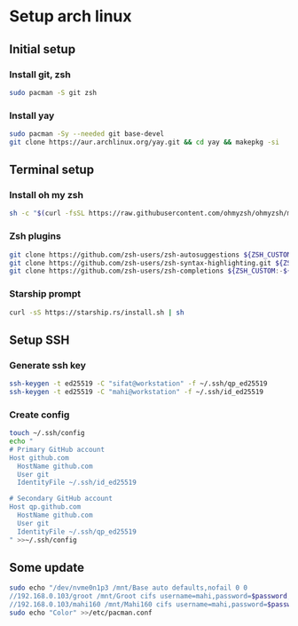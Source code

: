 # Setup arch linux

## Initial setup
### Install git, zsh
```sh
sudo pacman -S git zsh
```
### Install yay
```sh
sudo pacman -Sy --needed git base-devel
git clone https://aur.archlinux.org/yay.git && cd yay && makepkg -si
```

## Terminal setup
### Install oh my zsh
```sh
sh -c "$(curl -fsSL https://raw.githubusercontent.com/ohmyzsh/ohmyzsh/master/tools/install.sh)"
```
### Zsh plugins
```sh
git clone https://github.com/zsh-users/zsh-autosuggestions ${ZSH_CUSTOM:-~/.oh-my-zsh/custom}/plugins/zsh-autosuggestions
git clone https://github.com/zsh-users/zsh-syntax-highlighting.git ${ZSH_CUSTOM:-~/.oh-my-zsh/custom}/plugins/zsh-syntax-highlighting
git clone https://github.com/zsh-users/zsh-completions ${ZSH_CUSTOM:-${ZSH:-~/.oh-my-zsh}/custom}/plugins/zsh-completions
```
### Starship prompt
```sh
curl -sS https://starship.rs/install.sh | sh
```
## Setup SSH
### Generate ssh key
```sh
ssh-keygen -t ed25519 -C "sifat@workstation" -f ~/.ssh/qp_ed25519
ssh-keygen -t ed25519 -C "mahi@workstation" -f ~/.ssh/id_ed25519
```
### Create config
```sh
touch ~/.ssh/config
echo "
# Primary GitHub account
Host github.com
  HostName github.com
  User git
  IdentityFile ~/.ssh/id_ed25519

# Secondary GitHub account
Host qp.github.com
  HostName github.com
  User git
  IdentityFile ~/.ssh/qp_ed25519
" >>~/.ssh/config
```
## Some update
```sh
sudo echo "/dev/nvme0n1p3 /mnt/Base auto defaults,nofail 0 0
//192.168.0.103/groot /mnt/Groot cifs username=mahi,password=$password,nofail 0 0
//192.168.0.103/mahi160 /mnt/Mahi160 cifs username=mahi,password=$password,nofail 0 0" >>/etc/fstab
sudo echo "Color" >>/etc/pacman.conf
```

